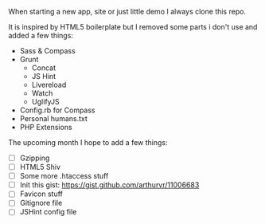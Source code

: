 When starting a new app, site or just little demo I always clone this repo. 

It is inspired by HTML5 boilerplate but I removed some parts i don't use and added a few things: 

- Sass & Compass
- Grunt
	* Concat
	* JS Hint
	* Livereload
	* Watch
	* UglifyJS
- Config.rb for Compass
- Personal humans.txt
- PHP Extensions

The upcoming month I hope to add a few things:
	
- [ ] Gzipping 
- [ ] HTML5 Shiv  
- [ ] Some more .htaccess stuff
- [ ] Init this gist: https://gist.github.com/arthurvr/11006683
- [ ] Favicon stuff
- [ ] Gitignore file
- [ ] JSHint config file